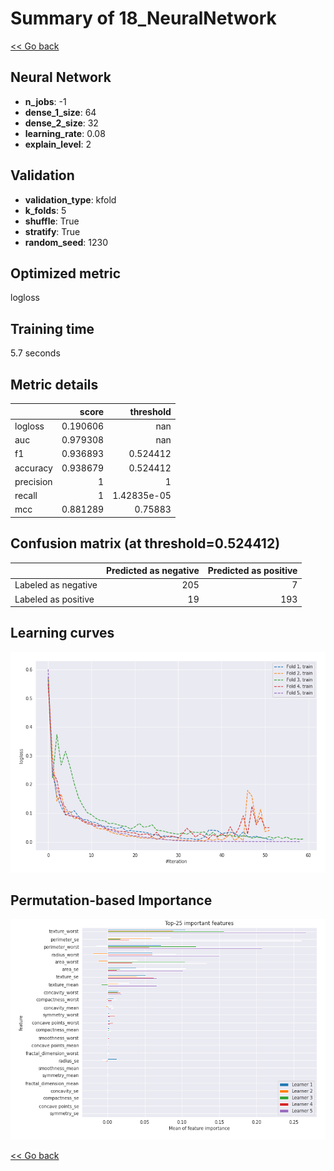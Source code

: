 # Summary of 18_NeuralNetwork

[<< Go back](../README.md)


## Neural Network
- **n_jobs**: -1
- **dense_1_size**: 64
- **dense_2_size**: 32
- **learning_rate**: 0.08
- **explain_level**: 2

## Validation
 - **validation_type**: kfold
 - **k_folds**: 5
 - **shuffle**: True
 - **stratify**: True
 - **random_seed**: 1230

## Optimized metric
logloss

## Training time

5.7 seconds

## Metric details
|           |    score |     threshold |
|:----------|---------:|--------------:|
| logloss   | 0.190606 | nan           |
| auc       | 0.979308 | nan           |
| f1        | 0.936893 |   0.524412    |
| accuracy  | 0.938679 |   0.524412    |
| precision | 1        |   1           |
| recall    | 1        |   1.42835e-05 |
| mcc       | 0.881289 |   0.75883     |


## Confusion matrix (at threshold=0.524412)
|                     |   Predicted as negative |   Predicted as positive |
|:--------------------|------------------------:|------------------------:|
| Labeled as negative |                     205 |                       7 |
| Labeled as positive |                      19 |                     193 |

## Learning curves
![Learning curves](learning_curves.png)

## Permutation-based Importance
![Permutation-based Importance](permutation_importance.png)

[<< Go back](../README.md)

